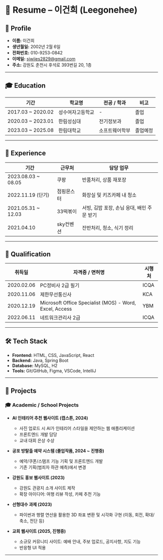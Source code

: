 # 📄 Resume – 이건희 (Leegonehee)

## 👤 Profile  
- **이름:** 이건희  
- **생년월일:** 2002년 2월 6일  
- **전화번호:** 010-9253-0842  
- **이메일:** sjwiies2829@gmail.com  
- **주소:** 강원도 춘천시 후석로 393번길 20, 1층  

---

## 🎓 Education  
| 기간 | 학교명 | 전공 / 학과 | 비고 |
|------|--------|-------------|------|
| 2017.03 ~ 2020.02 | 성수여자고등학교 | - | 졸업 |
| 2020.03 ~ 2023.01 | 한림성심대 | 전기정보과 | 졸업 |
| 2023.03 ~ 2025.08 | 한림대학교 | 소프트웨어학부 | 졸업예정 |

---

## 💼 Experience  
| 기간 | 근무처 | 담당 업무 |
|------|--------|-----------|
| 2023.08.03 ~ 08.05 | 쿠팡 | 반품처리, 상품 재포장 |
| 2022.11.19 (단기) | 점핑몬스터 | 화장실 및 키즈카페 내 청소 |
| 2021.05.31 ~ 12.03 | 33떡볶이 | 서빙, 김밥 포장, 손님 응대, 배민 주문 받기 |
| 2021.04.10 | sky컨벤션 | 잔반처리, 청소, 식기 정리 |

---

## 📜 Qualification  
| 취득일 | 자격증 / 면허명 | 시행처 |
|--------|----------------|---------|
| 2020.02.06 | PC정비사 2급 필기 | ICQA |
| 2020.11.06 | 제한무선통신사 | KCA |
| 2020.12.19 | Microsoft Office Specialist (MOS) - Word, Excel, Access | YBM |
| 2022.06.11 | 네트워크관리사 2급 | ICQA |

---

## 🛠️ Tech Stack  
- **Frontend:** HTML, CSS, JavaScript, React  
- **Backend:** Java, Spring Boot  
- **Database:** MySQL, H2  
- **Tools:** Git/GitHub, Figma, VSCode, IntelliJ  

---

## 📂 Projects  

### 🎓 Academic / School Projects
- **AI 인테리어 추천 웹사이트 (캡스톤, 2024)**  
  - 사진 업로드 시 AI가 인테리어 스타일을 제안하는 웹 애플리케이션  
  - 프론트엔드 개발 담당  
  - 교내 대회 은상 수상  

- **공포 방탈출 예약 시스템 (졸업작품, 2024 ~ 진행중)**  
  - 예약/쿠폰/스탬프 기능 기획 및 프론트엔드 개발  
  - 기존 기획(범죄자 하관 예측)에서 변경  

- **강원도 홍보 웹사이트 (2023)**  
  - 강원도 관광지 소개 사이트 제작  
  - 확장 아이디어: 여행 리뷰 작성, 카페 추천 기능  

- **선형대수 과제 (2023)**  
  - 파이썬과 행렬 연산을 활용한 3D 좌표 변환 및 시각화 구현 (이동, 회전, 확대/축소, 전단 등)  

- **교회 웹사이트 (2025, 진행중)**  
  - 소규모 커뮤니티 사이트: 예배 안내, 주보 업로드, 공지사항, 지도 기능  
  - 반응형 UI 적용  

---

